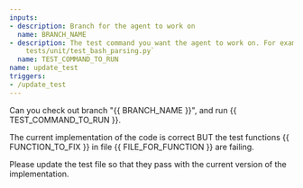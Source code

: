 ```yaml
---
inputs:
- description: Branch for the agent to work on
  name: BRANCH_NAME
- description: The test command you want the agent to work on. For example, `pytest
    tests/unit/test_bash_parsing.py`
  name: TEST_COMMAND_TO_RUN
name: update_test
triggers:
- /update_test
---
```


Can you check out branch "{{ BRANCH_NAME }}", and run {{ TEST_COMMAND_TO_RUN }}.

The current implementation of the code is correct BUT the test functions {{ FUNCTION_TO_FIX }} in file {{ FILE_FOR_FUNCTION }} are failing.

Please update the test file so that they pass with the current version of the implementation.